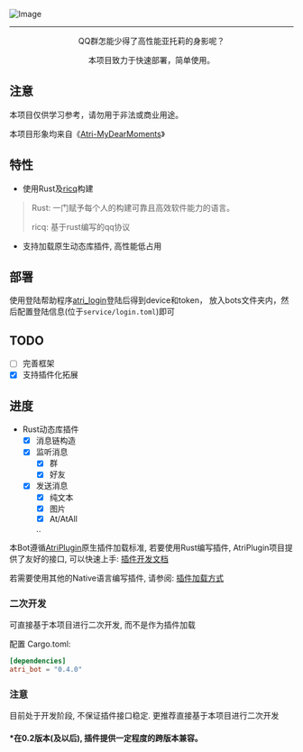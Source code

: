 ![Image](https://socialify.git.ci/LaoLittle/atri_bot/image?descriptionEditable=&font=Inter&forks=1&issues=1&language=1&logo=https%3A%2F%2Fatri-mdm.com%2Fassets%2Fimg%2Fspecial%2Ffaq%2Fthumb02.png&name=1&owner=1&pattern=Plus&pulls=1&stargazers=1&theme=Light)

----
<div align="center">
QQ群怎能少得了高性能亚托莉的身影呢？

本项目致力于快速部署，简单使用。
</div>

## 注意
本项目仅供学习参考，请勿用于非法或商业用途。

本项目形象均来自《[Atri-MyDearMoments](https://atri-mdm.com)》

## 特性
- 使用Rust及[ricq](https://github.com/lz1998/ricq)构建
> Rust: 一门赋予每个人的构建可靠且高效软件能力的语言。
> 
> ricq: 基于rust编写的qq协议

- 支持加载原生动态库插件, 高性能低占用

## 部署
使用登陆帮助程序[atri_login](https://github.com/LaoLittle/atri_login)登陆后得到device和token，
放入bots文件夹内，然后配置登陆信息(位于`service/login.toml`)即可

## TODO
 - [ ] 完善框架
 - [x] 支持插件化拓展

## 进度

- Rust动态库插件
  - [x] 消息链构造
  - [x] 监听消息
    - [x] 群
    - [x] 好友
  - [x] 发送消息
    - [x] 纯文本
    - [x] 图片
    - [x] At/AtAll
  
    ..

本Bot遵循[AtriPlugin](https://github.com/AtriKawaii/atri_plugin)原生插件加载标准,
若要使用Rust编写插件, AtriPlugin项目提供了友好的接口, 可以快速上手:
[插件开发文档](https://atrikawaii.github.io/atri_doc/)

若需要使用其他的Native语言编写插件, 请参阅:
[插件加载方式](https://github.com/AtriKawaii/atri_plugin/blob/main/Load.md)

### 二次开发
可直接基于本项目进行二次开发, 而不是作为插件加载

配置 Cargo.toml:
```toml
[dependencies]
atri_bot = "0.4.0"
```

### 注意
目前处于开发阶段, 不保证插件接口稳定.
更推荐直接基于本项目进行二次开发

#### *在0.2版本(及以后), 插件提供一定程度的跨版本兼容。